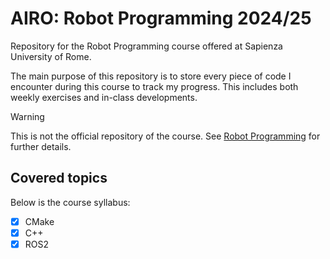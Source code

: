 # AIRO: Robot Programming 2024/25
Repository for the Robot Programming course offered at Sapienza University of Rome.

The main purpose of this repository is to store every piece of code I encounter during this course to track my progress. This includes both weekly exercises and in-class developments.

> [!WARNING] 
> This is not the official repository of the course. See [Robot Programming](https://sites.google.com/diag.uniroma1.it/robot-programming-2024-25/home) for further details.

## Covered topics
Below is the course syllabus:
- [x] CMake
- [x] C++
- [x] ROS2
